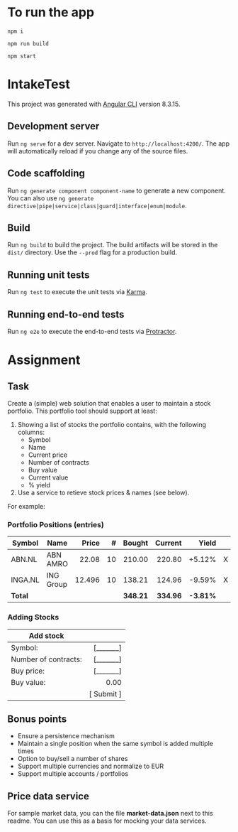 # To run the app

`npm i`

`npm run build`

`npm start`


# IntakeTest

This project was generated with [Angular CLI](https://github.com/angular/angular-cli) version 8.3.15.

## Development server

Run `ng serve` for a dev server. Navigate to `http://localhost:4200/`. The app will automatically reload if you change any of the source files.

## Code scaffolding

Run `ng generate component component-name` to generate a new component. You can also use `ng generate directive|pipe|service|class|guard|interface|enum|module`.

## Build

Run `ng build` to build the project. The build artifacts will be stored in the `dist/` directory. Use the `--prod` flag for a production build.

## Running unit tests

Run `ng test` to execute the unit tests via [Karma](https://karma-runner.github.io).

## Running end-to-end tests

Run `ng e2e` to execute the end-to-end tests via [Protractor](http://www.protractortest.org/).


# Assignment

## Task

Create a (simple) web solution that enables a user to maintain a stock portfolio. This portfolio tool should support at least:

1. Showing a list of stocks the portfolio contains, with the following columns:
    * Symbol
    * Name
    * Current price
    * Number of contracts
    * Buy value
    * Current value
    * % yield
2. Use a service to retieve stock prices & names (see below).

For example:

### Portfolio Positions (entries)

| Symbol  | Name      | Price  | #   | Bought     | Current    | Yield      |   |
|---------|-----------|-------:|----:|-----------:|-----------:|-----------:|---|
| ABN.NL  | ABN AMRO  | 22.08  | 10  | 210.00     | 220.80     | +5.12%     | X |
| INGA.NL | ING Group | 12.496 | 10  | 138.21     | 124.96     | -9.59%     | X |
| **Total**                       |||| **348.21** | **334.96** | **-3.81%** |   |

### Adding Stocks

| Add stock                              ||
|----------------------|-----------------:|
| Symbol:              | [\_\_\_\_\_\_\_] |
| Number of contracts: | [\_\_\_\_\_\_\_] |
| Buy price:           | [\_\_\_\_\_\_\_] |
| Buy value:           |             0.00 |
|                      | [ Submit ]       |


## Bonus points

* Ensure a persistence mechanism
* Maintain a single position when the same symbol is added multiple times
* Option to buy/sell a number of shares
* Support multiple currencies and normalize to EUR
* Support multiple accounts / portfolios

## Price data service

For sample market data, you can the file **market-data.json** next to this 
readme. You can use this as a basis for mocking your data services.
